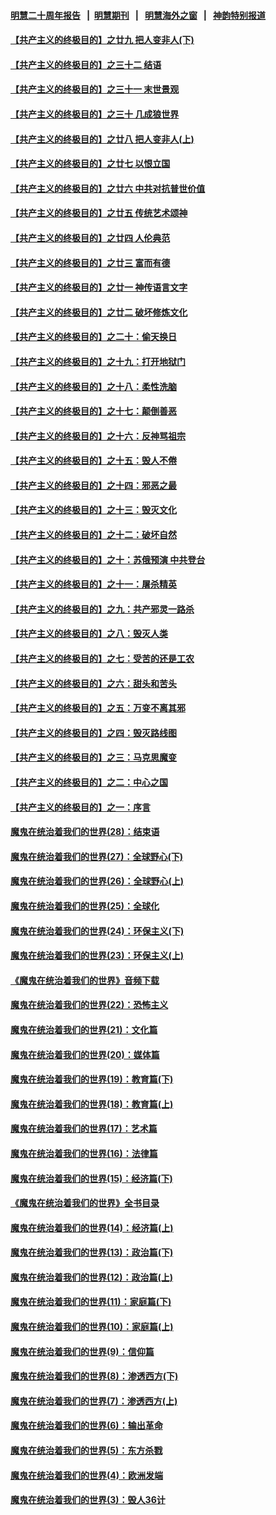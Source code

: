 #### [明慧二十周年报告](https://github.com/gfw-breaker/mh-reports/blob/master/README.md?t=07221841) &nbsp;&nbsp;|&nbsp;&nbsp;[明慧期刊](https://github.com/gfw-breaker/mh-qikan) &nbsp;&nbsp;|&nbsp;&nbsp; [明慧海外之窗](https://github.com/gfw-breaker/mh-news/blob/master/README.md?t=07221841) &nbsp;&nbsp;|&nbsp;&nbsp; [神韵特别报道](https://github.com/gfw-breaker/mh-news/blob/master/shenyun.md?t=07221841) 

#### [【共产主义的终极目的】之廿九 把人变非人(下)](../pages/nsc422/n11344140.md?t=07221841) 

#### [【共产主义的终极目的】之三十二 结语](../pages/nsc422/n11360535.md?t=07221841) 

#### [【共产主义的终极目的】之三十一 末世景观](../pages/nsc422/n11351129.md?t=07221841) 

#### [【共产主义的终极目的】之三十 几成狼世界](../pages/nsc422/n11348280.md?t=07221841) 

#### [【共产主义的终极目的】之廿八 把人变非人(上)](../pages/nsc422/n11340492.md?t=07221841) 

#### [【共产主义的终极目的】之廿七 以恨立国](../pages/nsc422/n11336944.md?t=07221841) 

#### [【共产主义的终极目的】之廿六 中共对抗普世价值](../pages/nsc422/n11324785.md?t=07221841) 

#### [【共产主义的终极目的】之廿五 传统艺术颂神](../pages/nsc422/n11296396.md?t=07221841) 

#### [【共产主义的终极目的】之廿四 人伦典范](../pages/nsc422/n11296397.md?t=07221841) 

#### [【共产主义的终极目的】之廿三 富而有德](../pages/nsc422/n11283598.md?t=07221841) 

#### [【共产主义的终极目的】之廿一 神传语言文字](../pages/nsc422/n11263265.md?t=07221841) 

#### [【共产主义的终极目的】之廿二 破坏修炼文化](../pages/nsc422/n11245728.md?t=07221841) 

#### [【共产主义的终极目的】之二十：偷天换日](../pages/nsc422/n11238846.md?t=07221841) 

#### [【共产主义的终极目的】之十九：打开地狱门](../pages/nsc422/n11206376.md?t=07221841) 

#### [【共产主义的终极目的】之十八：柔性洗脑](../pages/nsc422/n11199994.md?t=07221841) 

#### [【共产主义的终极目的】之十七：颠倒善恶](../pages/nsc422/n11179782.md?t=07221841) 

#### [【共产主义的终极目的】之十六：反神骂祖宗](../pages/nsc422/n11166798.md?t=07221841) 

#### [【共产主义的终极目的】之十五：毁人不倦](../pages/nsc422/n11166792.md?t=07221841) 

#### [【共产主义的终极目的】之十四：邪恶之最](../pages/nsc422/n11150249.md?t=07221841) 

#### [【共产主义的终极目的】之十三：毁灭文化](../pages/nsc422/n11135227.md?t=07221841) 

#### [【共产主义的终极目的】之十二：破坏自然](../pages/nsc422/n11135214.md?t=07221841) 

#### [【共产主义的终极目的】之十：苏俄预演 中共登台](../pages/nsc422/n11118424.md?t=07221841) 

#### [【共产主义的终极目的】之十一：屠杀精英](../pages/nsc422/n11118442.md?t=07221841) 

#### [【共产主义的终极目的】之九：共产邪灵一路杀](../pages/nsc422/n11114139.md?t=07221841) 

#### [【共产主义的终极目的】之八：毁灭人类](../pages/nsc422/n11108503.md?t=07221841) 

#### [【共产主义的终极目的】之七：受苦的还是工农](../pages/nsc422/n11101809.md?t=07221841) 

#### [【共产主义的终极目的】之六：甜头和苦头](../pages/nsc422/n11096971.md?t=07221841) 

#### [【共产主义的终极目的】之五：万变不离其邪](../pages/nsc422/n11091285.md?t=07221841) 

#### [【共产主义的终极目的】之四：毁灭路线图](../pages/nsc422/n11086284.md?t=07221841) 

#### [【共产主义的终极目的】之三：马克思魔变](../pages/nsc422/n11061941.md?t=07221841) 

#### [【共产主义的终极目的】之二：中心之国](../pages/nsc422/n11047728.md?t=07221841) 

#### [【共产主义的终极目的】之一：序言](../pages/nsc422/n11086077.md?t=07221841) 

#### [魔鬼在统治着我们的世界(28)：结束语](../pages/nsc422/n10936246.md?t=07221841) 

#### [魔鬼在统治着我们的世界(27)：全球野心(下)](../pages/nsc422/n10928319.md?t=07221841) 

#### [魔鬼在统治着我们的世界(26)：全球野心(上)](../pages/nsc422/n10900318.md?t=07221841) 

#### [魔鬼在统治着我们的世界(25)：全球化](../pages/nsc422/n10788205.md?t=07221841) 

#### [魔鬼在统治着我们的世界(24)：环保主义(下)](../pages/nsc422/n10695307.md?t=07221841) 

#### [魔鬼在统治着我们的世界(23)：环保主义(上)](../pages/nsc422/n10688613.md?t=07221841) 

#### [《魔鬼在统治着我们的世界》音频下载](../pages/nsc422/n10635553.md?t=07221841) 

#### [魔鬼在统治着我们的世界(22)：恐怖主义](../pages/nsc422/n10614727.md?t=07221841) 

#### [魔鬼在统治着我们的世界(21)：文化篇](../pages/nsc422/n10597706.md?t=07221841) 

#### [魔鬼在统治着我们的世界(20)：媒体篇](../pages/nsc422/n10586579.md?t=07221841) 

#### [魔鬼在统治着我们的世界(19)：教育篇(下)](../pages/nsc422/n10564808.md?t=07221841) 

#### [魔鬼在统治着我们的世界(18)：教育篇(上)](../pages/nsc422/n10526970.md?t=07221841) 

#### [魔鬼在统治着我们的世界(17)：艺术篇](../pages/nsc422/n10499093.md?t=07221841) 

#### [魔鬼在统治着我们的世界(16)：法律篇](../pages/nsc422/n10485969.md?t=07221841) 

#### [魔鬼在统治着我们的世界(15)：经济篇(下)](../pages/nsc422/n10469975.md?t=07221841) 

#### [《魔鬼在统治着我们的世界》全书目录](../pages/nsc422/n10464261.md?t=07221841) 

#### [魔鬼在统治着我们的世界(14)：经济篇(上)](../pages/nsc422/n10457370.md?t=07221841) 

#### [魔鬼在统治着我们的世界(13)：政治篇(下)](../pages/nsc422/n10448270.md?t=07221841) 

#### [魔鬼在统治着我们的世界(12)：政治篇(上)](../pages/nsc422/n10444576.md?t=07221841) 

#### [魔鬼在统治着我们的世界(11)：家庭篇(下)](../pages/nsc422/n10440961.md?t=07221841) 

#### [魔鬼在统治着我们的世界(10)：家庭篇(上)](../pages/nsc422/n10435448.md?t=07221841) 

#### [魔鬼在统治着我们的世界(9)：信仰篇](../pages/nsc422/n10432159.md?t=07221841) 

#### [魔鬼在统治着我们的世界(8)：渗透西方(下)](../pages/nsc422/n10429603.md?t=07221841) 

#### [魔鬼在统治着我们的世界(7)：渗透西方(上)](../pages/nsc422/n10426013.md?t=07221841) 

#### [魔鬼在统治着我们的世界(6)：输出革命](../pages/nsc422/n10421536.md?t=07221841) 

#### [魔鬼在统治着我们的世界(5)：东方杀戮](../pages/nsc422/n10417707.md?t=07221841) 

#### [魔鬼在统治着我们的世界(4)：欧洲发端](../pages/nsc422/n10414890.md?t=07221841) 

#### [魔鬼在统治着我们的世界(3)：毁人36计](../pages/nsc422/n10411583.md?t=07221841) 

